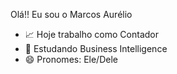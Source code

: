 Olá!! Eu sou o Marcos Aurélio

- 📈 Hoje trabalho como Contador
- 🌱 Estudando Business Intelligence
- 😄 Pronomes: Ele/Dele
